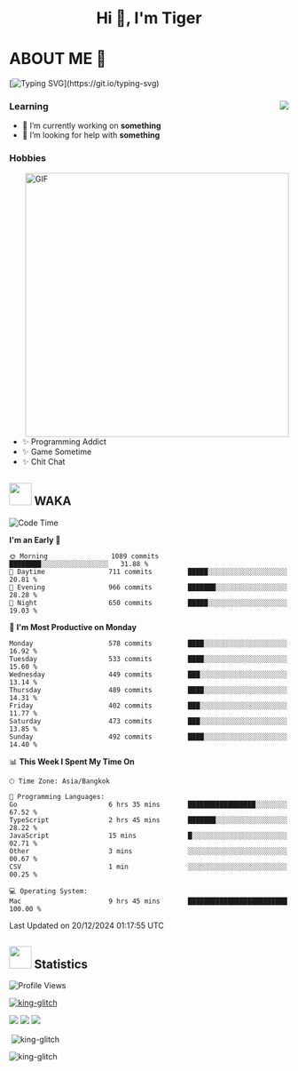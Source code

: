 <h1 align="center">Hi 👋, I'm Tiger</h1>




# ABOUT ME 💬

[![Typing SVG](https://readme-typing-svg.herokuapp.com?color=22F771&vCenter=true&lines=A+perssionate+developer+from+nowhere.)](https://git.io/typing-svg)

<div>
 <img align="right" src="https://spotify-github-profile.vercel.app/api/view?uid=12129734423&cover_image=false&theme=default&bar_color=22d016&bar_color_cover=true" />
 <h3>Learning</h3>
 
 <ul>
  <li>🔭 I’m currently working on <b>something</b></li>
  <li>🤝 I’m looking for help with <b>something</b></li>
 </ul>
 
</div>
<div>
 <h3>Hobbies</h3>
 <img align="right" height="475px"  alt="GIF" src="https://i.pinimg.com/originals/1f/b7/db/1fb7dbee557e5ed509f7517da8a84d58.gif" />
 <ul>
  <li>✨ Programming Addict</li>
  <li>✨ Game Sometime</li>
  <li>✨ Chit Chat</li>
 </ul>
 
</div>



## <img height="40" src="https://raw.githubusercontent.com/innng/innng/master/assets/kyubey.gif"/> WAKA

<!--START_SECTION:waka-->
![Code Time](http://img.shields.io/badge/Code%20Time-3%2C023%20hrs%2057%20mins-blue)

**I'm an Early 🐤** 

```text
🌞 Morning                1089 commits        ████████░░░░░░░░░░░░░░░░░   31.88 % 
🌆 Daytime                711 commits         █████░░░░░░░░░░░░░░░░░░░░   20.81 % 
🌃 Evening                966 commits         ███████░░░░░░░░░░░░░░░░░░   28.28 % 
🌙 Night                  650 commits         █████░░░░░░░░░░░░░░░░░░░░   19.03 % 
```
📅 **I'm Most Productive on Monday** 

```text
Monday                   578 commits         ████░░░░░░░░░░░░░░░░░░░░░   16.92 % 
Tuesday                  533 commits         ████░░░░░░░░░░░░░░░░░░░░░   15.60 % 
Wednesday                449 commits         ███░░░░░░░░░░░░░░░░░░░░░░   13.14 % 
Thursday                 489 commits         ████░░░░░░░░░░░░░░░░░░░░░   14.31 % 
Friday                   402 commits         ███░░░░░░░░░░░░░░░░░░░░░░   11.77 % 
Saturday                 473 commits         ███░░░░░░░░░░░░░░░░░░░░░░   13.85 % 
Sunday                   492 commits         ████░░░░░░░░░░░░░░░░░░░░░   14.40 % 
```


📊 **This Week I Spent My Time On** 

```text
🕑︎ Time Zone: Asia/Bangkok

💬 Programming Languages: 
Go                       6 hrs 35 mins       █████████████████░░░░░░░░   67.52 % 
TypeScript               2 hrs 45 mins       ███████░░░░░░░░░░░░░░░░░░   28.22 % 
JavaScript               15 mins             █░░░░░░░░░░░░░░░░░░░░░░░░   02.71 % 
Other                    3 mins              ░░░░░░░░░░░░░░░░░░░░░░░░░   00.67 % 
CSV                      1 min               ░░░░░░░░░░░░░░░░░░░░░░░░░   00.25 % 

💻 Operating System: 
Mac                      9 hrs 45 mins       █████████████████████████   100.00 % 
```


 Last Updated on 20/12/2024 01:17:55 UTC
<!--END_SECTION:waka-->
## <img height="40" src="https://raw.githubusercontent.com/innng/innng/master/assets/kyubey.gif"/> Statistics
![Profile Views](https://komarev.com/ghpvc/?username=king-glitch)  

<p align="left"> 
 <a href="https://github.com/ryo-ma/github-profile-trophy">
  <img src="https://github-profile-trophy.vercel.app/?username=king-glitch&theme=dracula" alt="king-glitch" />
 </a> </p>

![](https://github-profile-summary-cards.vercel.app/api/cards/profile-details?username=king-glitch&theme=dracula)
![](https://github-profile-summary-cards.vercel.app/api/cards/stats?username=king-glitch&theme=dracula) 
![](https://github-profile-summary-cards.vercel.app/api/cards/productive-time?username=king-glitch&theme=dracula)


<p>&nbsp;<img align="center" src="https://github-readme-stats.vercel.app/api?username=king-glitch&theme=dracula" alt="king-glitch" /></p>

<p><img align="center" src="https://github-readme-streak-stats.herokuapp.com/?user=king-glitch&theme=dracula" alt="king-glitch" /></p>
